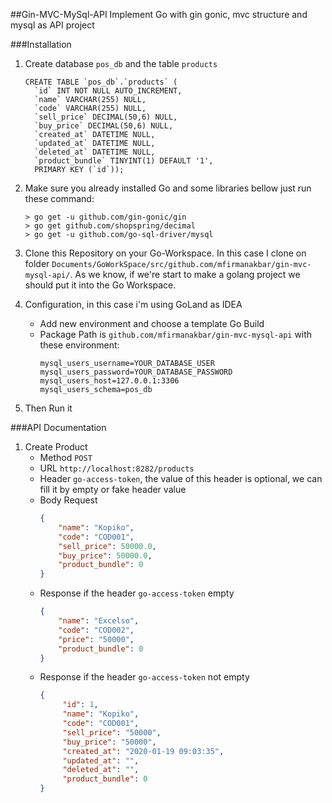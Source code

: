 ##Gin-MVC-MySql-API
Implement Go with gin gonic, mvc structure and mysql as API project

###Installation
1. Create database `pos_db` and the table `products`
    ```mysql
    CREATE TABLE `pos_db`.`products` (
      `id` INT NOT NULL AUTO_INCREMENT,
      `name` VARCHAR(255) NULL,
      `code` VARCHAR(255) NULL,
      `sell_price` DECIMAL(50,6) NULL,
      `buy_price` DECIMAL(50,6) NULL,
      `created_at` DATETIME NULL,
      `updated_at` DATETIME NULL,
      `deleted_at` DATETIME NULL,
      `product_bundle` TINYINT(1) DEFAULT '1',
      PRIMARY KEY (`id`));
    ```
  
2. Make sure you already installed Go and some libraries bellow just run these command:
    ```shell script
    > go get -u github.com/gin-gonic/gin
    > go get github.com/shopspring/decimal
    > go get -u github.com/go-sql-driver/mysql
    ```

3. Clone this Repository on your Go-Workspace. In this case I clone on folder `Documents/GoWorkSpace/src/github.com/mfirmanakbar/gin-mvc-mysql-api/`. As we know, if we're start to make a golang project we should put it into the Go Workspace.

4. Configuration, in this case i'm using GoLand as IDEA
    - Add new environment and choose a template Go Build
    - Package Path is `github.com/mfirmanakbar/gin-mvc-mysql-api` with these environment:
        ```shell script
        mysql_users_username=YOUR_DATABASE_USER
        mysql_users_password=YOUR_DATABASE_PASSWORD
        mysql_users_host=127.0.0.1:3306
        mysql_users_schema=pos_db
        ```

5. Then Run it

###API Documentation
1. Create Product
    - Method `POST`
    - URL `http://localhost:8282/products`
    - Header `go-access-token`, the value of this header is optional, we can fill it by empty or fake header value
    - Body Request
        ```json
        {
            "name": "Kopiko",
            "code": "COD001",
            "sell_price": 50000.0,
            "buy_price": 50000.0,
            "product_bundle": 0
        }
        ```
    - Response if the header `go-access-token` empty
        ```json
        {
            "name": "Excelso",
            "code": "COD002",
            "price": "50000",
            "product_bundle": 0
        }      
        ```
    - Response if the header `go-access-token` not empty
        ```json
        {
             "id": 1,
             "name": "Kopiko",
             "code": "COD001",
             "sell_price": "50000",
             "buy_price": "50000",
             "created_at": "2020-01-19 09:03:35",
             "updated_at": "",
             "deleted_at": "",
             "product_bundle": 0
        }
        ```
    